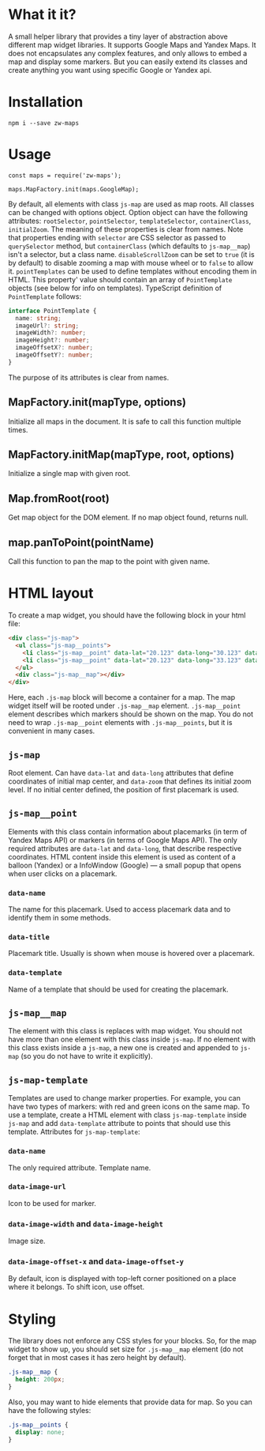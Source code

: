 # What it it?

A small helper library that provides a tiny layer of abstraction above different map widget libraries.
It supports Google Maps and Yandex Maps.
It does not encapsulates any complex features, and only allows to embed a map and display some markers.
But you can easily extend its classes and create anything you want using specific Google or Yandex api.

# Installation

```
npm i --save zw-maps
```

# Usage

```
const maps = require('zw-maps');

maps.MapFactory.init(maps.GoogleMap);
```

By default, all elements with class `js-map` are used as map roots.
All classes can be changed with options object.
Option object can have the following attributes:
`rootSelector`, `pointSelector`, `templateSelector`, `containerClass`, `initialZoom`.
The meaning of these properties is clear from names.
Note that properties ending with `selector` are CSS selector as passed to `querySelector` method, but `containerClass` (which defaults to `js-map__map`) isn't a selector, but a class name.
`disableScrollZoom` can be set to `true` (it is by default) to disable zooming a map with mouse wheel or to `false` to allow it.
`pointTemplates` can be used to define templates without encoding them in HTML.
This property' value should contain an array of `PointTemplate` objects (see below for info on templates).
TypeScript definition of `PointTemplate` follows:

```ts
interface PointTemplate {
  name: string;
  imageUrl?: string;
  imageWidth?: number;
  imageHeight?: number;
  imageOffsetX?: number;
  imageOffsetY?: number;
}
```

The purpose of its attributes is clear from names.

## MapFactory.init(mapType, options)

Initialize all maps in the document.
It is safe to call this function multiple times.

## MapFactory.initMap(mapType, root, options)

Initialize a single map with given root.

## Map.fromRoot(root)

Get map object for the DOM element.
If no map object found, returns null.

## map.panToPoint(pointName)

Call this function to pan the map to the point with given name.

# HTML layout

To create a map widget, you should have the following block in your html file:

```html
<div class="js-map">
  <ul class="js-map__points">
    <li class="js-map__point" data-lat="20.123" data-long="30.123" data-name="first point" data-title="Some place">Popup content</li>
    <li class="js-map__point" data-lat="20.123" data-long="33.123" data-name="second point" data-title="Some place">Popup content</li>
  </ul>
  <div class="js-map__map"></div>
</div>
```

Here, each `.js-map` block will become a container for a map.
The map widget itself will be rooted under `.js-map__map` element.
`.js-map__point` element describes which markers should be shown on the map.
You do not need to wrap `.js-map__point` elements with `.js-map__points`, but it is convenient in many cases.

## `js-map`

Root element.
Can have `data-lat` and `data-long` attributes that define coordinates of initial map center, and `data-zoom` that defines its initial zoom level.
If no initial center defined, the position of first placemark is used.

## `js-map__point`

Elements with this class contain information about placemarks (in term of Yandex Maps API) or markers (in terms of Google Maps API).
The only required attributes are `data-lat` and `data-long`, that describe respective coordinates.
HTML content inside this element is used as content of a balloon (Yandex) or a InfoWindow (Google) — a small popup that opens when user clicks on a placemark.

### `data-name`

The name for this placemark.
Used to access placemark data and to identify them in some methods.

### `data-title`

Placemark title.
Usually is shown when mouse is hovered over a placemark.

### `data-template`

Name of a template that should be used for creating the placemark.

## `js-map__map`

The element with this class is replaces with map widget.
You should not have more than one element with this class inside `js-map`.
If no element with this class exists inside a `js-map`, a new one is created and appended to `js-map` (so you do not have to write it explicitly).

## `js-map-template`

Templates are used to change marker properties.
For example, you can have two types of markers: with red and green icons on the same map.
To use a template, create a HTML element with class `js-map-template` inside `js-map` and add `data-template` attribute to points that should use this template.
Attributes for `js-map-template`:

### `data-name`

The only required attribute.
Template name.

### `data-image-url`

Icon to be used for marker.

### `data-image-width` and `data-image-height`

Image size.

### `data-image-offset-x` and `data-image-offset-y`

By default, icon is displayed with top-left corner positioned on a place where it belongs.
To shift icon, use offset.

# Styling

The library does not enforce any CSS styles for your blocks.
So, for the map widget to show up, you should set size for `.js-map__map` element (do not forget that in most cases it has zero height by default).

```css
.js-map__map {
  height: 200px;
}
```

Also, you may want to hide elements that provide data for map.
So you can have the following styles:

```css
.js-map__points {
  display: none;
}
```

